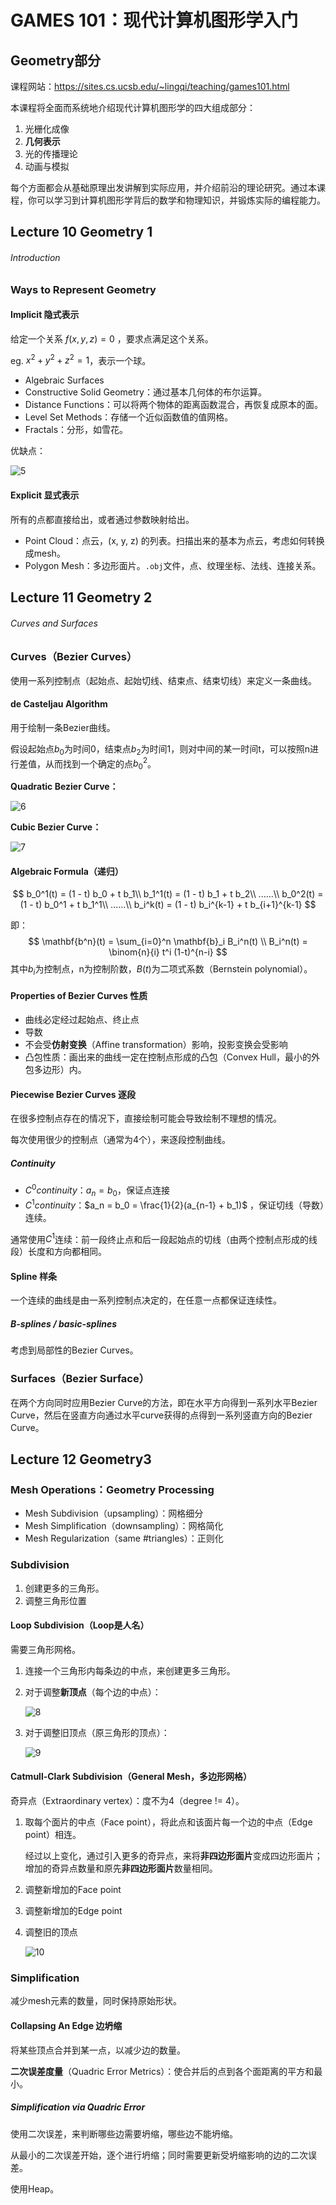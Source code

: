 # GAMES 101：现代计算机图形学入门

## Geometry部分

课程网站：https://sites.cs.ucsb.edu/~lingqi/teaching/games101.html

本课程将全面而系统地介绍现代计算机图形学的四大组成部分：

1. 光栅化成像
2. **几何表示**
3. 光的传播理论
4. 动画与模拟

每个方面都会从基础原理出发讲解到实际应用，并介绍前沿的理论研究。通过本课程，你可以学习到计算机图形学背后的数学和物理知识，并锻炼实际的编程能力。

## Lecture 10 Geometry 1

###### Introduction 

### Ways to Represent Geometry

#### Implicit 隐式表示

给定一个关系 $f(x, y, z) = 0$ ，要求点满足这个关系。

eg. $x^2 + y^2 + z^2 = 1$，表示一个球。

- Algebraic Surfaces
- Constructive Solid Geometry：通过基本几何体的布尔运算。
- Distance Functions：可以将两个物体的距离函数混合，再恢复成原本的面。
- Level Set Methods：存储一个近似函数值的值网格。
- Fractals：分形，如雪花。

优缺点：

![5](./image/5.png)

#### Explicit 显式表示

所有的点都直接给出，或者通过参数映射给出。

- Point Cloud：点云，(x, y, z) 的列表。扫描出来的基本为点云，考虑如何转换成mesh。
- Polygon Mesh：多边形面片。`.obj`文件，点、纹理坐标、法线、连接关系。

## Lecture 11 Geometry 2

###### Curves and Surfaces

### Curves（Bezier Curves）

使用一系列控制点（起始点、起始切线、结束点、结束切线）来定义一条曲线。

#### de Casteljau Algorithm

用于绘制一条Bezier曲线。

假设起始点$b_0$为时间0，结束点$b_2$为时间1，则对中间的某一时间t，可以按照n进行差值，从而找到一个确定的点$b_0^2$。

**Quadratic Bezier Curve：**

![6](./image/6.png)

**Cubic Bezier Curve：**

![7](./image/7.png)

#### Algebraic Formula（递归）

$$
b_0^1(t) = (1 - t) b_0 + t b_1\\
b_1^1(t) = (1 - t) b_1 + t b_2\\
......\\
b_0^2(t) = (1 - t) b_0^1 + t b_1^1\\
......\\
b_i^k(t) = (1 - t) b_i^{k-1} + t b_{i+1}^{k-1} 
$$

即：
$$
\mathbf{b^n}(t) = \sum_{i=0}^n \mathbf{b}_i B_i^n(t)
\\
B_i^n(t) = \binom{n}{i} t^i (1-t)^{n-i}
$$
其中$b_i$为控制点，n为控制阶数，$B(t)$为二项式系数（Bernstein polynomial）。

#### Properties of Bezier Curves 性质

- 曲线必定经过起始点、终止点
- 导数
- 不会受**仿射变换**（Affine transformation）影响，投影变换会受影响
- 凸包性质：画出来的曲线一定在控制点形成的凸包（Convex Hull，最小的外包多边形）内。

#### Piecewise Bezier Curves 逐段

在很多控制点存在的情况下，直接绘制可能会导致绘制不理想的情况。

每次使用很少的控制点（通常为4个），来逐段控制曲线。

##### Continuity

- $C^0 continuity$：$a_n = b_0$，保证点连接
- $C^1 continuity$：$a_n = b_0 = \frac{1}{2}(a_{n-1} + b_1)$ ，保证切线（导数）连续。

通常使用$C^1$连续：前一段终止点和后一段起始点的切线（由两个控制点形成的线段）长度和方向都相同。

#### Spline 样条

一个连续的曲线是由一系列控制点决定的，在任意一点都保证连续性。

##### B-splines / basic-splines

考虑到局部性的Bezier Curves。

### Surfaces（Bezier Surface）

在两个方向同时应用Bezier Curve的方法，即在水平方向得到一系列水平Bezier Curve，然后在竖直方向通过水平curve获得的点得到一系列竖直方向的Bezier Curve。

## Lecture 12 Geometry3

### Mesh Operations：Geometry Processing

- Mesh Subdivision（upsampling）：网格细分
- Mesh Simplification（downsampling）：网格简化
- Mesh Regularization（same #triangles）：正则化

### Subdivision

1. 创建更多的三角形。
2. 调整三角形位置

#### Loop Subdivision（Loop是人名）

需要三角形网格。

1. 连接一个三角形内每条边的中点，来创建更多三角形。

2. 对于调整**新顶点**（每个边的中点）：

   ![8](./image/8.png)

3. 对于调整旧顶点（原三角形的顶点）：

   ![9](./image/9.png)

#### Catmull-Clark Subdivision（General Mesh，多边形网格）

奇异点（Extraordinary vertex）：度不为4（degree != 4）。

1. 取每个面片的中点（Face point），将此点和该面片每一个边的中点（Edge point）相连。

   经过以上变化，通过引入更多的奇异点，来将**非四边形面片**变成四边形面片；增加的奇异点数量和原先**非四边形面片**数量相同。

2. 调整新增加的Face point

3. 调整新增加的Edge point

4. 调整旧的顶点

   ![10](./image/10.png)

### Simplification

减少mesh元素的数量，同时保持原始形状。

#### Collapsing An Edge 边坍缩

将某些顶点合并到某一点，以减少边的数量。

**二次误差度量**（Quadric Error Metrics）：使合并后的点到各个面距离的平方和最小。

##### Simplification via Quadric Error

使用二次误差，来判断哪些边需要坍缩，哪些边不能坍缩。

从最小的二次误差开始，逐个进行坍缩；同时需要更新受坍缩影响的边的二次误差。

使用Heap。